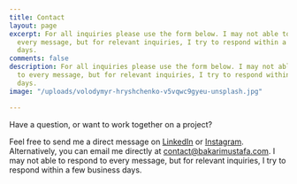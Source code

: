 ```yaml
---
title: Contact
layout: page
excerpt: For all inquiries please use the form below. I may not able to respond to
  every message, but for relevant inquiries, I try to respond within a few business
  days.
comments: false
description: For all inquiries please use the form below. I may not able to respond
  to every message, but for relevant inquiries, I try to respond within a few business
  days.
image: "/uploads/volodymyr-hryshchenko-v5vqwc9gyeu-unsplash.jpg"

---
```

Have a question, or want to work together on a project?

Feel free to send me a direct message on [LinkedIn](https://www.linkedin.com/in/realbakari/ "LinkedIn") or [Instagram](https://instagram.com/realbakari "Instagram"). Alternatively, you can email me directly at [contact@bakarimustafa.com](mailto:contact@bakarimustafa.com "Email"). I may not able to respond to every message, but for relevant inquiries, I try to respond within a few business days.